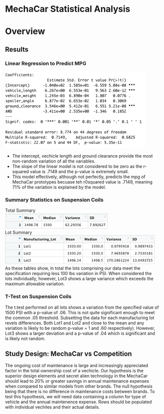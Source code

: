 # MechaCar Statistical Analysis
# Overview

## Results
### Linear Regression to Predict MPG
<img src="resources/MC_lm_summary.png"/><br>
- The intercept, vechicle length and ground clearance provide the most non-random variation of all the variables.
- The slope of the linear model is not considered to be zero as the r-squared value is .7149 and the p-value is extremely small.
- This model effectively, although not perfectly, predicts the mpg of MechaCar prototypes becuase teh r0squared value is .7149, meaning 71% of the variation is explained by the model.


### Summary Statistics on Suspension Coils
Total Summary<br>
<img src="resources/Total_sum.png" /> <br>
Lot Summary<br>
<img src="resources/Lot_sum.png" /> <br>
As these tables show, in total the lots comprising our data meet the specification requiring less 100 lbs variation in PSI.  When considered the lots individually, however, Lot3 shows a large variance which exceeds the maximum allowable variation.

### T-Test on Suspension Coils
The t.test performed on all lots shows a variation from the specified value of 1500 PSI with a p-value of .06.  This is not quite significant enough to meet the common .05 threshold.  Subsetting the data for each manufacturing lot revels differences.  Both Lot1 and Lot2 and close to the mean and any variation is likely to be random p-value = 1 and .60 respectively).  However, Lot3 shows a larger deviation and a p-value of .04 which is significant and is likely not random.

## Study Design: MechaCar vs Competition
The ongoing cost of maintenance is large and increasingly appreciated factor in the total ownership cost of a vechicle.  Our hypothesis is the superior design elements and secret alien technology in the MechaCar should lead to 20% or greater savings in annual maintenance expenses when compared to similar models from other brands.  The null hypothesis being that there is no difference in maintenance costs between brands.  To test this hypothesis, we will need data containing a column for type of vehicle and the annual maintenence expense.  Rows should be populated with individual vechiles and their actual details.  
